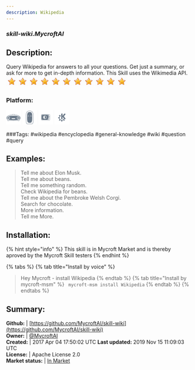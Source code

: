 ```yaml
---
description: Wikipedia
---
```


### _skill-wiki.MycroftAI_  
## Description:  
Query Wikipedia for answers to all your questions.  Get just a summary, or ask for more to get in-depth information.
This Skill uses the Wikimedia API.  
![](../.gitbook/assets/star.png)![](../.gitbook/assets/star.png)![](../.gitbook/assets/star.png)![](../.gitbook/assets/star.png)![](../.gitbook/assets/star.png)![](../.gitbook/assets/star.png)![](../.gitbook/assets/star.png)![](../.gitbook/assets/star.png)![](../.gitbook/assets/star.png)![](../.gitbook/assets/star.png)![](../.gitbook/assets/star.png)  
### Platform:  
 ![Mark I](../.gitbook/assets/mark-1-icon.png)  ![Mark II](../.gitbook/assets/mark-2-icon.png)  ![Picroft](../.gitbook/assets/picroft-icon.png)  ![plasmoid](../.gitbook/assets/kde.png)   
  
###Tags: \#wikipedia \#encyclopedia \#general-knowledge \#wiki \#question \#query   
## Examples:  
> Tell me about Elon Musk.  
> Tell me about beans.  
> Tell me something random.  
> Check Wikipedia for beans.  
> Tell me about the Pembroke Welsh Corgi.  
> Search for chocolate.  
> More information.  
> Tell me More.  
  
## Installation:  
{% hint style="info" %}
This skill is in Mycroft Market and is thereby aproved by the Mycroft Skill testers
{% endhint %}
    
{% tabs %}
{% tab title="Install by voice" %}
> Hey Mycroft - install Wikipedia
{% endtab %}
  {% tab title="Install by mycroft-msm" %}
``` mycroft-msm install Wikipedia```
{% endtab %}
  {% endtabs %}
    
## Summary:  
**Github:** | [https://github.com/MycroftAI/skill-wiki](https://github.com/MycroftAI/skill-wiki)  
**Owner:** | [@MycroftAI](https://github.com/MycroftAI)  
**Created:** | 2017 Apr 04 17:50:02 UTC  **Last updated:** 2019 Nov 15 11:09:03 UTC  
**License:** | Apache License 2.0  
**Market status:** | [In Market](https://market.mycroft.ai/skill/mycroft-wiki)  
